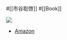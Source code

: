 #[[市谷聡啓]] #[[Book]]

![](https://m.media-amazon.com/images/I/41txD1eZGrL._SY291_BO1,204,203,200_QL40_ML2_.jpg)

- [Amazon](https://amzn.asia/d/14oeUH0)